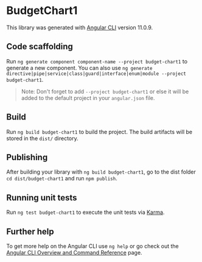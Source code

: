 # BudgetChart1

This library was generated with [Angular CLI](https://github.com/angular/angular-cli) version 11.0.9.

## Code scaffolding

Run `ng generate component component-name --project budget-chart1` to generate a new component. You can also use `ng generate directive|pipe|service|class|guard|interface|enum|module --project budget-chart1`.
> Note: Don't forget to add `--project budget-chart1` or else it will be added to the default project in your `angular.json` file. 

## Build

Run `ng build budget-chart1` to build the project. The build artifacts will be stored in the `dist/` directory.

## Publishing

After building your library with `ng build budget-chart1`, go to the dist folder `cd dist/budget-chart1` and run `npm publish`.

## Running unit tests

Run `ng test budget-chart1` to execute the unit tests via [Karma](https://karma-runner.github.io).

## Further help

To get more help on the Angular CLI use `ng help` or go check out the [Angular CLI Overview and Command Reference](https://angular.io/cli) page.

